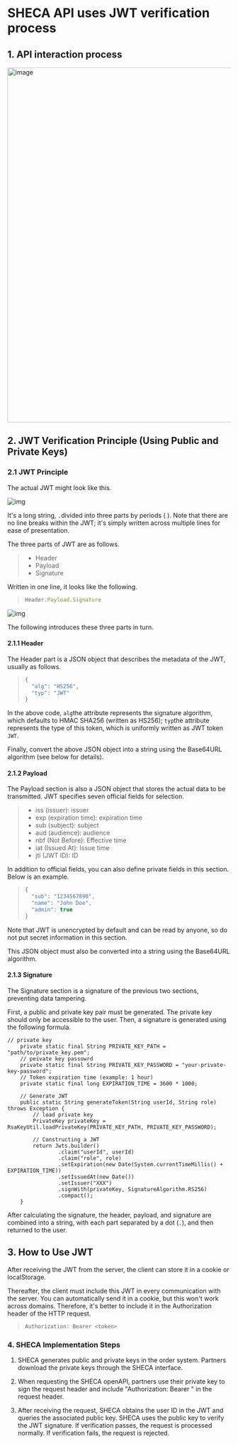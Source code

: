 # SHECA API uses JWT verification process

## 1. API interaction process

<img width="1095" height="799" alt="image" src="https://github.com/user-attachments/assets/d24c359d-ba7c-4a10-8100-5f0212f8ac74" />


## 2. JWT Verification Principle (Using Public and Private Keys)

### 2.1 JWT Principle

The actual JWT might look like this.

![img](https://cdn.beekka.com/blogimg/asset/201807/bg2018072304.jpg)

It's a long string, `.`divided into three parts by periods ( ). Note that there are no line breaks within the JWT; it's simply written across multiple lines for ease of presentation.

The three parts of JWT are as follows.

> - Header
> - Payload
> - Signature

Written in one line, it looks like the following.

> ```javascript
> Header.Payload.Signature
> ```

![img](https://cdn.beekka.com/blogimg/asset/201807/bg2018072303.jpg)

The following introduces these three parts in turn.

#### 2.1.1 Header

The Header part is a JSON object that describes the metadata of the JWT, usually as follows.

> ```javascript
> {
>   "alg": "HS256",
>   "typ": "JWT"
> }
> ```

In the above code, `alg`the attribute represents the signature algorithm, which defaults to HMAC SHA256 (written as HS256); `typ`the attribute represents the type of this token, which is uniformly written as JWT token `JWT`.

Finally, convert the above JSON object into a string using the Base64URL algorithm (see below for details).

#### 2.1.2 Payload

The Payload section is also a JSON object that stores the actual data to be transmitted. JWT specifies seven official fields for selection.

> - iss (issuer): issuer
> - exp (expiration time): expiration time
> - sub (subject): subject
> - aud (audience): audience
> - nbf (Not Before): Effective time
> - iat (Issued At): Issue time
> - jti (JWT ID): ID

In addition to official fields, you can also define private fields in this section. Below is an example.

> ```javascript
> {
>   "sub": "1234567890",
>   "name": "John Doe",
>   "admin": true
> }
> ```

Note that JWT is unencrypted by default and can be read by anyone, so do not put secret information in this section.

This JSON object must also be converted into a string using the Base64URL algorithm.

#### 2.1.3 Signature

The Signature section is a signature of the previous two sections, preventing data tampering.

First, a public and private key pair must be generated. The private key should only be accessible to the user. Then, a signature is generated using the following formula.

```
// private key
    private static final String PRIVATE_KEY_PATH = "path/to/private_key.pem";
    // peivate key passowrd
    private static final String PRIVATE_KEY_PASSWORD = "your-private-key-password";
    // Token expiration time (example: 1 hour)
    private static final long EXPIRATION_TIME = 3600 * 1000;

    // Generate JWT
    public static String generateToken(String userId, String role) throws Exception {
        // load private key
        PrivateKey privateKey = RsaKeyUtil.loadPrivateKey(PRIVATE_KEY_PATH, PRIVATE_KEY_PASSWORD);

        // Constructing a JWT
        return Jwts.builder()
                .claim("userId", userId)
                .claim("role", role)
                .setExpiration(new Date(System.currentTimeMillis() + EXPIRATION_TIME))
                .setIssuedAt(new Date())
                .setIssuer("XXX") 
                .signWith(privateKey, SignatureAlgorithm.RS256)
                .compact();
    }
```

After calculating the signature, the header, payload, and signature are combined into a string, with each part separated by a dot (`.`), and then returned to the user.

## 3. How to Use JWT

After receiving the JWT from the server, the client can store it in a cookie or localStorage.

Thereafter, the client must include this JWT in every communication with the server. You can automatically send it in a cookie, but this won't work across domains. Therefore, it's better to include it in the Authorization header of the HTTP request.

> ```javascript
> Authorization: Bearer <token>
> ```

### 4. SHECA Implementation Steps

1. SHECA generates public and private keys in the order system. Partners download the private keys through the SHECA interface.

2. When requesting the SHECA openAPI, partners use their private key to sign the request header and include "Authorization: Bearer <token>" in the request header.

3. After receiving the request, SHECA obtains the user ID in the JWT and queries the associated public key. SHECA uses the public key to verify the JWT signature. If verification passes, the request is processed normally. If verification fails, the request is rejected.
